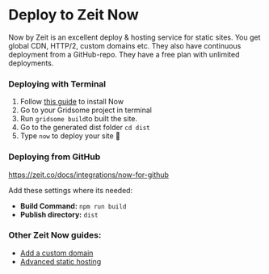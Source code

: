 # Deploy to Zeit Now

Now by Zeit is an excellent deploy & hosting service for static sites. You get global CDN, HTTP/2, custom domains etc.  They also have continuous deployment from a GitHub-repo. They have a free plan with unlimited deployments.

### Deploying with Terminal

1. Follow [this guide](https://zeit.co/docs/getting-started/introduction-to-now) to install Now 
2. Go to your Gridsome project in terminal
3. Run `gridsome build`to built the site.
4. Go to the generated dist folder `cd dist`
5. Type `now` to deploy your site 🎉



### Deploying from GitHub
https://zeit.co/docs/integrations/now-for-github

Add these settings where its needed:

- **Build Command:** `npm run build`
- **Publish directory:** `dist`


### Other Zeit Now guides:

- [Add a custom domain](https://zeit.co/docs/getting-started/assign-a-domain-name)
- [Advanced static hosting](https://zeit.co/docs/static-deployments/introduction-and-deployinge)